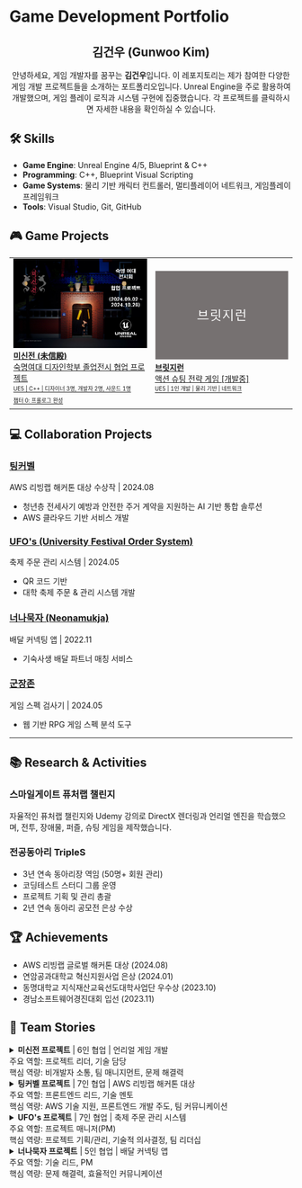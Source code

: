 # Game Development Portfolio

<div align="center">
  
## 김건우 (Gunwoo Kim)
안녕하세요, 게임 개발자를 꿈꾸는 **김건우**입니다. 이 레포지토리는 제가 참여한 다양한 게임 개발 프로젝트들을 소개하는 포트폴리오입니다. Unreal Engine을 주로 활용하여 개발했으며, 게임 플레이 로직과 시스템 구현에 집중했습니다. 각 프로젝트를 클릭하시면 자세한 내용을 확인하실 수 있습니다.

</div>

## 🛠 Skills
- **Game Engine**: Unreal Engine 4/5, Blueprint & C++
- **Programming**: C++, Blueprint Visual Scripting
- **Game Systems**: 물리 기반 캐릭터 컨트롤러, 멀티플레이어 네트워크, 게임플레이 프레임워크
- **Tools**: Visual Studio, Git, GitHub

## 🎮 Game Projects
<div align="center">
  <table>
    <tr>
      <td width="50%">
        <a href="https://github.com/genwo123/Y2S3_MISINJEON_CPP">
          <img src="./image/미신전.png" alt="미신전" width="100%">
          <br>
          <b>미신전 (未信殿)</b>
          <br>
          숙명여대 디자인학부 졸업전시 협업 프로젝트
          <br>
          <sub><sup>UE5 | C++ | 디자이너 3명, 개발자 2명, 사운드 1명</sup></sub>
          <br>
          <sub><sup>챕터 0: 프롤로그 완성</sup></sub>
        </a>
      </td>
      <td width="50%">
        <a href="https://github.com/genwo123/BridgeRun">
          <img src="./image/브릿지런.png" alt="브릿지런" width="100%">
          <br>
          <b>브릿지런</b>
          <br>
          액션 슈팅 전략 게임 [개발중]
          <br>
          <sub><sup>UE5 | 1인 개발 | 물리 기반 | 네트워크</sup></sub>
        </a>
      </td>
    </tr>
  </table>
</div>

## 💻 Collaboration Projects
### [팅커벨](https://github.com/genwo123/WhatAbout)
AWS 리빙랩 해커톤 대상 수상작 | 2024.08
- 청년층 전세사기 예방과 안전한 주거 계약을 지원하는 AI 기반 통합 솔루션
- AWS 클라우드 기반 서비스 개발

### [UFO's (University Festival Order System)](https://github.com/genwo123/UFOs)
축제 주문 관리 시스템 | 2024.05
- QR 코드 기반
- 대학 축제 주문 & 관리 시스템 개발 

### [너나묵자 (Neonamukja)](https://github.com/genwo123/NNMJ_Project)
배달 커넥팅 앱 | 2022.11
- 기숙사생 배달 파트너 매칭 서비스

### [군장존](https://github.com/genwo123/gunjangzone)
게임 스펙 검사기 | 2024.05
- 웹 기반 RPG 게임 스펙 분석 도구

---

## 📚 Research & Activities
### 스마일게이트 퓨처랩 챌린지
자율적인 퓨처랩 챌린지와 Udemy 강의로 DirectX 렌더링과 언리얼 엔진을 학습했으며, 전투, 장애물, 퍼즐, 슈팅 게임을 제작했습니다.

### 전공동아리 TripleS
- 3년 연속 동아리장 역임 (50명+ 회원 관리)
- 코딩테스트 스터디 그룹 운영
- 프로젝트 기획 및 관리 총괄
- 2년 연속 동아리 공모전 은상 수상

## 🏆 Achievements
- AWS 리빙랩 글로벌 해커톤 대상 (2024.08)
- 연암공과대학교 혁신지원사업 은상 (2024.01)
- 동명대학교 지식재산교육선도대학사업단 우수상 (2023.10)
- 경남소프트웨어경진대회 입선 (2023.11)

## 👥 Team Stories

<details>
<summary><strong>미신전 프로젝트</strong> | 6인 협업 | 언리얼 게임 개발
<br>주요 역할: 프로젝트 리더, 기술 담당
<br>핵심 역량: 비개발자 소통, 팀 매니지먼트, 문제 해결력</summary>

> "건우님은 예의바르고 친절하고 유쾌한 사람! 추진력도 좋고 책임감도 있는 사람, 일을 할 때에도 상대방이 편하게끔 해주시는 분이라고 느꼈습니다."
>
> *- 정한솔, 사운드 디자이너*

> "비개발자의 요구에 적절한 해결방법 제시와 일정 조율을 잘하고, 비개발자와의 소통에서 이해하기 쉽게 설명해주어서 프로젝트를 잘 마무리할 수 있었습니다."
>
> *- 손원일, 언리얼 프로그래머*

> "기획이나 레벨 디자인에 대해서도 다양한 아이디어를 제시해주고, 행동력이 뛰어난 사람이라고 생각합니다."
>
> *- 박나림, 레벨 디자이너*

> "간단한 스토리를 듣고 스토리보드를 바로 만들어서 전달해주셔서 작업하기가 편했고, 요구사항이 있을 때마다 왜 필요한지 간략하게 설명해주셔서 의도를 이해하고 작업하기 수월했습니다."
>
> *- 조윤정, 애니메이터*

> "건우님과 틈날 때마다 디스코드로 작업하던 때가 엊그제 일 같네요. 제 작업물 많이 칭찬해주셔서 무사히 끝마칠 수 있었습니다. 외향적인 성격이 팀의 분위기를 살려준 것 같아요!"
>
> *- 김다린, UI/UX 디자이너*
</details>

<details>
<summary><strong>팅커벨 프로젝트</strong> | 7인 협업 | AWS 리빙랩 해커톤 대상
<br>주요 역할: 프론트엔드 리드, 기술 멘토
<br>핵심 역량: AWS 기술 지원, 프론트엔드 개발 주도, 팀 커뮤니케이션</summary>

> "프론트 대표로 소통하고, 중간중간 작업 결과를 보여주면서 의도된 바가 맞는지 소통해줘서 의도 방향으로 잘 이끌었습니다."
>
> *- 안준식, PM*

> "API 연결에 어려움이 있었지만, 경험을 바탕으로 적절한 가이드를 제공해 주었습니다."
>
> *- 김예원, 백엔드 개발자*

> "프론트 디자인 컨셉을 잡아주시고 디자인을 전달해드리니 빠른 시간 내에 만들어주시고 조율해주셔서 편했습니다!"
>
> *- 류나연, 프론트엔드 개발자*

> "PPT 제작과 체크리스트를 중간 검토해주신 덕에 오류 없이 끝낼 수 있었습니다."
>
> *- 박시우 & 신서연, 자료조사 팀*

> "AWS 스킬이 약간 부족했는데 아는대로 도와주고 몇가지 로직을 람다식을 단순화 해보자는 아이디어 덕에 편하게 만들었습니다! 적응력이 빨라서 제일 편했습니다."
>
> *- 김진욱, 백엔드 개발자*
</details>

<details>
<summary><strong>UFO's 프로젝트</strong> | 7인 협업 | 축제 주문 관리 시스템
<br>주요 역할: 프로젝트 매니저(PM)
<br>핵심 역량: 프로젝트 기획/관리, 기술적 의사결정, 팀 리더십</summary>

> "문제 해결을 못하는 도중 'A와 B를 알아와서 비교해봐라, 이럴 땐 C도 방법이다' 등 구체적인 지시와 방식을 제시해주셔서 금방 해결할 수 있었습니다. 팀이 문제에 부딪혔을 때 막힘없이 활동을 이어갈 수 있게 해주는 좋은 팀장입니다."
>
> *- 최일한, 백엔드 개발자*

> "UFO 프로젝트 때는 프론트엔드 개발자로 참여해서 PM이 얼마나 힘든 자리인지 몰랐는데, 학교 미니프로젝트에서 PM으로 프로젝트를 진행해보니 엄청 힘든 자리인 걸 알게 되었습니다. 꽃이 지고서야 봄인 줄 알았습니다. 어떻게 버텨오신 겁니까, 건우God..."
>
> *- 옥준서, 프론트엔드 개발자*

> "PM으로써 팀원들이 해야할 일을 잘 나눠 주셔서 작업하는 데에 편했습니다. 화이팅!"
>
> *- 김재영, 백엔드 개발자*

> "프로젝트 초기에 인원 분배와 역할 분담을 확실히 해주셔서 빠르고 큰 문제 없이 진행되었습니다. 프로젝트 설계와 계획을 잘 세워주셔서 집중해서 할 수 있었습니다."
>
> *- 모정환, 프론트엔드 개발자*

> "팀원들과의 의견 조율도 잘해주시고 소통하기 편했습니다. 다른 프로젝트에선 다음 회의까지 결정이 흐지부지 미뤄질 때도 있었는데, 덕분에 개발에 집중할 수 있어서 좋았습니다!"
>
> *- 김호진, 프론트엔드 개발자*
</details>

<details>
<summary><strong>너나묵자 프로젝트</strong> | 5인 협업 | 배달 커넥팅 앱
<br>주요 역할: 기술 리드, PM
<br>핵심 역량: 문제 해결력, 효율적인 커뮤니케이션</summary>

> "프로젝트 당시에 막히는 부분마다 크리에이티브한 그의 생각이 도움이 많이 되었습니다."
>
> *- 이종혁, 프론트엔드 개발자*

> "프로젝트에 대한 열정이 뛰어나며 팀원들과의 커뮤니케이션을 중요시하는 부분이 좋았습니다."
>
> *- 유원준, 백엔드 개발자*
</details>


